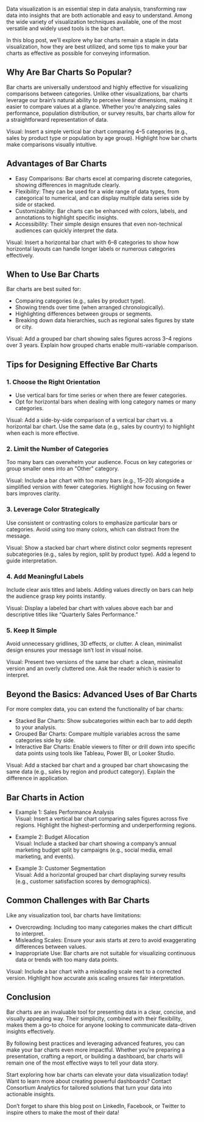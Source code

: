 Data visualization is an essential step in data analysis, transforming raw data into insights that are both actionable and easy to understand. Among the wide variety of visualization techniques available, one of the most versatile and widely used tools is the bar chart.

In this blog post, we’ll explore why bar charts remain a staple in data visualization, how they are best utilized, and some tips to make your bar charts as effective as possible for conveying information.

## Why Are Bar Charts So Popular?

Bar charts are universally understood and highly effective for visualizing comparisons between categories. Unlike other visualizations, bar charts leverage our brain’s natural ability to perceive linear dimensions, making it easier to compare values at a glance. Whether you’re analyzing sales performance, population distribution, or survey results, bar charts allow for a straightforward representation of data.

Visual: Insert a simple vertical bar chart comparing 4–5 categories (e.g., sales by product type or population by age group). Highlight how bar charts make comparisons visually intuitive.

## Advantages of Bar Charts

- Easy Comparisons: Bar charts excel at comparing discrete categories, showing differences in magnitude clearly.
- Flexibility: They can be used for a wide range of data types, from categorical to numerical, and can display multiple data series side by side or stacked.
- Customizability: Bar charts can be enhanced with colors, labels, and annotations to highlight specific insights.
- Accessibility: Their simple design ensures that even non-technical audiences can quickly interpret the data.

Visual: Insert a horizontal bar chart with 6–8 categories to show how horizontal layouts can handle longer labels or numerous categories effectively.

## When to Use Bar Charts

Bar charts are best suited for:

- Comparing categories (e.g., sales by product type).
- Showing trends over time (when arranged chronologically).
- Highlighting differences between groups or segments.
- Breaking down data hierarchies, such as regional sales figures by state or city.

Visual: Add a grouped bar chart showing sales figures across 3–4 regions over 3 years. Explain how grouped charts enable multi-variable comparison.

## Tips for Designing Effective Bar Charts

### 1. Choose the Right Orientation

- Use vertical bars for time series or when there are fewer categories.
- Opt for horizontal bars when dealing with long category names or many categories.

Visual: Add a side-by-side comparison of a vertical bar chart vs. a horizontal bar chart. Use the same data (e.g., sales by country) to highlight when each is more effective.

### 2. Limit the Number of Categories

Too many bars can overwhelm your audience. Focus on key categories or group smaller ones into an "Other" category.

Visual: Include a bar chart with too many bars (e.g., 15–20) alongside a simplified version with fewer categories. Highlight how focusing on fewer bars improves clarity.

### 3. Leverage Color Strategically

Use consistent or contrasting colors to emphasize particular bars or categories. Avoid using too many colors, which can distract from the message.

Visual: Show a stacked bar chart where distinct color segments represent subcategories (e.g., sales by region, split by product type). Add a legend to guide interpretation.

### 4. Add Meaningful Labels

Include clear axis titles and labels. Adding values directly on bars can help the audience grasp key points instantly.

Visual: Display a labeled bar chart with values above each bar and descriptive titles like “Quarterly Sales Performance.”

### 5. Keep It Simple

Avoid unnecessary gridlines, 3D effects, or clutter. A clean, minimalist design ensures your message isn’t lost in visual noise.

Visual: Present two versions of the same bar chart: a clean, minimalist version and an overly cluttered one. Ask the reader which is easier to interpret.

## Beyond the Basics: Advanced Uses of Bar Charts

For more complex data, you can extend the functionality of bar charts:

- Stacked Bar Charts: Show subcategories within each bar to add depth to your analysis.
- Grouped Bar Charts: Compare multiple variables across the same categories side by side.
- Interactive Bar Charts: Enable viewers to filter or drill down into specific data points using tools like Tableau, Power BI, or Looker Studio.

Visual: Add a stacked bar chart and a grouped bar chart showcasing the same data (e.g., sales by region and product category). Explain the difference in application.

## Bar Charts in Action

- Example 1: Sales Performance Analysis  
  Visual: Insert a vertical bar chart comparing sales figures across five regions. Highlight the highest-performing and underperforming regions.

- Example 2: Budget Allocation  
  Visual: Include a stacked bar chart showing a company’s annual marketing budget split by campaigns (e.g., social media, email marketing, and events).

- Example 3: Customer Segmentation  
  Visual: Add a horizontal grouped bar chart displaying survey results (e.g., customer satisfaction scores by demographics).

## Common Challenges with Bar Charts

Like any visualization tool, bar charts have limitations:

- Overcrowding: Including too many categories makes the chart difficult to interpret.
- Misleading Scales: Ensure your axis starts at zero to avoid exaggerating differences between values.
- Inappropriate Use: Bar charts are not suitable for visualizing continuous data or trends with too many data points.

Visual: Include a bar chart with a misleading scale next to a corrected version. Highlight how accurate axis scaling ensures fair interpretation.

## Conclusion

Bar charts are an invaluable tool for presenting data in a clear, concise, and visually appealing way. Their simplicity, combined with their flexibility, makes them a go-to choice for anyone looking to communicate data-driven insights effectively.

By following best practices and leveraging advanced features, you can make your bar charts even more impactful. Whether you’re preparing a presentation, crafting a report, or building a dashboard, bar charts will remain one of the most effective ways to tell your data story.

Start exploring how bar charts can elevate your data visualization today! Want to learn more about creating powerful dashboards? Contact Consortium Analytics for tailored solutions that turn your data into actionable insights.

Don’t forget to share this blog post on LinkedIn, Facebook, or Twitter to inspire others to make the most of their data!
